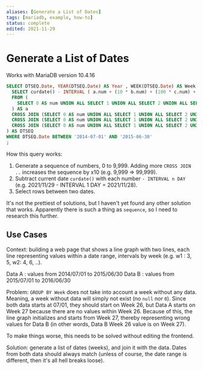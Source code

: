 ```yaml
---
aliases: [Generate a List of Dates]
tags: [mariadb, example, how-to]
status: complete
edited: 2021-11-29
---
```


# Generate a List of Dates
Works with MariaDB version 10.4.16

```SQL
SELECT DTSEQ.Date, YEAR(DTSEQ.Date) AS Year , WEEK(DTSEQ.Date) AS Week FROM (  
  SELECT curdate() - INTERVAL ( a.num + (10 * b.num) + (100 * c.num) + (1000 * d.num) ) DAY AS Date  
  FROM (  
    SELECT 0 AS num UNION ALL SELECT 1 UNION ALL SELECT 2 UNION ALL SELECT 3 UNION ALL SELECT 4 UNION ALL SELECT 5 UNION ALL SELECT 6 UNION ALL SELECT 7 UNION ALL SELECT 8 UNION ALL SELECT 9  
  ) AS a  
  CROSS JOIN (SELECT 0 AS num UNION ALL SELECT 1 UNION ALL SELECT 2 UNION ALL SELECT 3 UNION ALL SELECT 4 UNION ALL SELECT 5 UNION ALL SELECT 6 UNION ALL SELECT 7 UNION ALL SELECT 8 UNION ALL SELECT 9) AS b  
  CROSS JOIN (SELECT 0 AS num UNION ALL SELECT 1 UNION ALL SELECT 2 UNION ALL SELECT 3 UNION ALL SELECT 4 UNION ALL SELECT 5 UNION ALL SELECT 6 UNION ALL SELECT 7 UNION ALL SELECT 8 UNION ALL SELECT 9) AS c  
  CROSS JOIN (SELECT 0 AS num UNION ALL SELECT 1 UNION ALL SELECT 2 UNION ALL SELECT 3 UNION ALL SELECT 4 UNION ALL SELECT 5 UNION ALL SELECT 6 UNION ALL SELECT 7 UNION ALL SELECT 8 UNION ALL SELECT 9) AS d  
) AS DTSEQ  
WHERE DTSEQ.Date BETWEEN '2014-07-01' AND '2015-06-30'
;
```

How this query works:
1. Generate a sequence of numbers, 0 to 9,999. Adding more `CROSS JOIN ..` increases the sequence by x10 (e.g. 9,999 => 99,999).
2. Subtract current date `curdate()` with each number `- INTERVAL n DAY` (e.g. 2021/11/29 - INTERVAL 1 DAY = 2021/11/28).
3. Select rows between two dates.

It's not the prettiest of solutions, but I haven't yet found any other solution that works.
Apparently there is such a thing as `sequence`, so I need to research this further.

## Use Cases
Context: building a web page that shows a line graph with two lines, each line representing values within a date range, intervals by week (e.g. w1 : 3, 5, w2: 4, 6, ..).

Data A : values from 2014/07/01 to 2015/06/30
Data B : values from 2015/07/01 to 2016/06/30

Problem: `GROUP BY Week` does not take into account a week without any data. Meaning, a week without data will simply not exist (no `null` nor `0`). Since both data starts at 07/01, they should start on Week 26, but Data A starts on Week 27 because there are no values within Week 26. Because of this, the line graph initializes and starts from Week 27, thereby representing wrong values for Data B (in other words, Data B Week 26 value is on Week 27).

To make things worse, this needs to be solved without editing the frontend.

Solution: generate a list of dates (weeks), and join it with the data. Dates from both data should always match (unless of course, the date range is different, then it's all hell breaks loose).